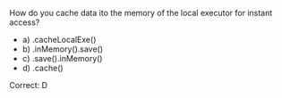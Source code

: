 How do you cache data ito the memory of the local executor for instant access?
- a) .cacheLocalExe()
- b) .inMemory().save()
- c) .save().inMemory()
- d) .cache()

Correct: D